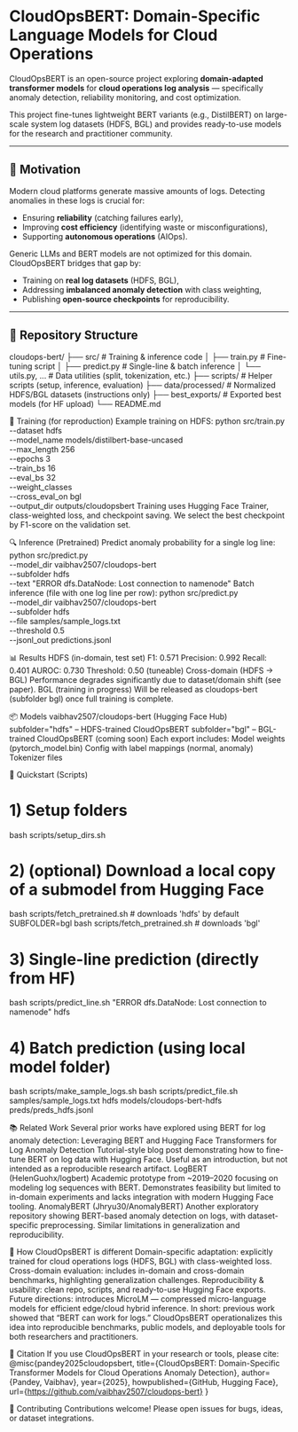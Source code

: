 # CloudOpsBERT: Domain-Specific Language Models for Cloud Operations

CloudOpsBERT is an open-source project exploring **domain-adapted transformer models** for **cloud operations log analysis** — specifically anomaly detection, reliability monitoring, and cost optimization.

This project fine-tunes lightweight BERT variants (e.g., DistilBERT) on large-scale system log datasets (HDFS, BGL) and provides ready-to-use models for the research and practitioner community.

---

## 🚀 Motivation

Modern cloud platforms generate massive amounts of logs. Detecting anomalies in these logs is crucial for:
- Ensuring **reliability** (catching failures early),
- Improving **cost efficiency** (identifying waste or misconfigurations),
- Supporting **autonomous operations** (AIOps).

Generic LLMs and BERT models are not optimized for this domain. CloudOpsBERT bridges that gap by:
- Training on **real log datasets** (HDFS, BGL),
- Addressing **imbalanced anomaly detection** with class weighting,
- Publishing **open-source checkpoints** for reproducibility.

---

## 📂 Repository Structure

cloudops-bert/
├── src/                  # Training & inference code
│   ├── train.py          # Fine-tuning script
│   ├── predict.py        # Single-line & batch inference
│   └── utils.py, ...     # Data utilities (split, tokenization, etc.)
├── scripts/              # Helper scripts (setup, inference, evaluation)
├── data/processed/       # Normalized HDFS/BGL datasets (instructions only)
├── best_exports/         # Exported best models (for HF upload)
└── README.md


🧪 Training (for reproduction)
Example training on HDFS:
python src/train.py \
  --dataset hdfs \
  --model_name models/distilbert-base-uncased \
  --max_length 256 \
  --epochs 3 \
  --train_bs 16 \
  --eval_bs 32 \
  --weight_classes \
  --cross_eval_on bgl \
  --output_dir outputs/cloudopsbert
Training uses Hugging Face Trainer, class-weighted loss, and checkpoint saving.
We select the best checkpoint by F1-score on the validation set.

🔍 Inference (Pretrained)
Predict anomaly probability for a single log line:
python src/predict.py \
  --model_dir vaibhav2507/cloudops-bert \
  --subfolder hdfs \
  --text "ERROR dfs.DataNode: Lost connection to namenode"
Batch inference (file with one log line per row):
python src/predict.py \
  --model_dir vaibhav2507/cloudops-bert \
  --subfolder hdfs \
  --file samples/sample_logs.txt \
  --threshold 0.5 \
  --jsonl_out predictions.jsonl

📊 Results
HDFS (in-domain, test set)
F1: 0.571
Precision: 0.992
Recall: 0.401
AUROC: 0.730
Threshold: 0.50 (tuneable)
Cross-domain (HDFS → BGL)
Performance degrades significantly due to dataset/domain shift (see paper).
BGL (training in progress)
Will be released as cloudops-bert (subfolder bgl) once full training is complete.

📦 Models
vaibhav2507/cloudops-bert (Hugging Face Hub)
subfolder="hdfs" – HDFS-trained CloudOpsBERT
subfolder="bgl" – BGL-trained CloudOpsBERT (coming soon)
Each export includes:
Model weights (pytorch_model.bin)
Config with label mappings (normal, anomaly)
Tokenizer files

🚀 Quickstart (Scripts)
# 1) Setup folders
bash scripts/setup_dirs.sh

# 2) (optional) Download a local copy of a submodel from Hugging Face
bash scripts/fetch_pretrained.sh                # downloads 'hdfs' by default
SUBFOLDER=bgl bash scripts/fetch_pretrained.sh  # downloads 'bgl'

# 3) Single-line prediction (directly from HF)
bash scripts/predict_line.sh "ERROR dfs.DataNode: Lost connection to namenode" hdfs

# 4) Batch prediction (using local model folder)
bash scripts/make_sample_logs.sh
bash scripts/predict_file.sh samples/sample_logs.txt hdfs models/cloudops-bert-hdfs preds/preds_hdfs.jsonl

📚 Related Work
Several prior works have explored using BERT for log anomaly detection:
Leveraging BERT and Hugging Face Transformers for Log Anomaly Detection
Tutorial-style blog post demonstrating how to fine-tune BERT on log data with Hugging Face. Useful as an introduction, but not intended as a reproducible research artifact.
LogBERT (HelenGuohx/logbert)
Academic prototype from ~2019–2020 focusing on modeling log sequences with BERT. Demonstrates feasibility but limited to in-domain experiments and lacks integration with modern Hugging Face tooling.
AnomalyBERT (Jhryu30/AnomalyBERT)
Another exploratory repository showing BERT-based anomaly detection on logs, with dataset-specific preprocessing. Similar limitations in generalization and reproducibility.

🔑 How CloudOpsBERT is different
Domain-specific adaptation: explicitly trained for cloud operations logs (HDFS, BGL) with class-weighted loss.
Cross-domain evaluation: includes in-domain and cross-domain benchmarks, highlighting generalization challenges.
Reproducibility & usability: clean repo, scripts, and ready-to-use Hugging Face exports.
Future directions: introduces MicroLM — compressed micro-language models for efficient edge/cloud hybrid inference.
In short: previous work showed that “BERT can work for logs.”
CloudOpsBERT operationalizes this idea into reproducible benchmarks, public models, and deployable tools for both researchers and practitioners.

📜 Citation
If you use CloudOpsBERT in your research or tools, please cite:
@misc{pandey2025cloudopsbert,
  title={CloudOpsBERT: Domain-Specific Transformer Models for Cloud Operations Anomaly Detection},
  author={Pandey, Vaibhav},
  year={2025},
  howpublished={GitHub, Hugging Face},
  url={https://github.com/vaibhav2507/cloudops-bert}
}


🙌 Contributing
Contributions welcome!
Please open issues for bugs, ideas, or dataset integrations.
